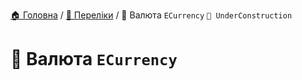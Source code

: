 ﻿[🏠 Головна](../README.MD) / [🎲 Переліки](./README.MD) / 🎲 Валюта `ECurrency` `🚧 UnderConstruction`

# 🎲 Валюта `ECurrency`